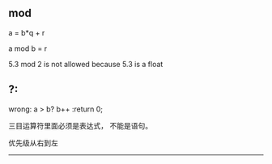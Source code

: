 mod
---
a = b*q + r

a mod b = r

5.3 mod 2 is not allowed because 5.3 is a float

?:
---
wrong: a > b? b++ :return 0;

三目运算符里面必须是表达式， 不能是语句。

优先级从右到左


---


